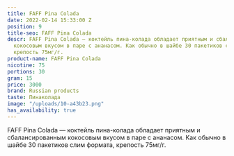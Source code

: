 ```yaml
---
title: FAFF Pina Colada
date: 2022-02-14 15:33:00 Z
position: 9
title-seo: FAFF Pina Colada
descr: FAFF Pina Colada — коктейль пина-колада обладает приятным и сбалансированным
  кокосовым вкусом в паре с ананасом. Как обычно в шайбе 30 пакетиков слим формата,
  крепость 75мг/г.
product-name: FAFF Pina Colada
nicotine: 75
portions: 30
gram: 15
price: 3000
brand: Russian products
taste: Пинаколада
image: "/uploads/10-a43b23.png"
has_availability: true
---
```


FAFF Pina Colada — коктейль пина-колада обладает приятным и сбалансированным кокосовым вкусом в паре с ананасом. Как обычно в шайбе 30 пакетиков слим формата, крепость 75мг/г.